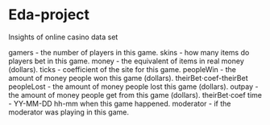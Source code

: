 # Eda-project
Insights of online casino data set


gamers - the number of players in this game. 
skins - how many items do players bet in this game.
money - the equivalent of items in real money (dollars). 
ticks - coefficient of the site for this game. 
peopleWin - the amount of money people won this game (dollars). theirBet⋅coef-theirBet 
peopleLost - the amount of money people lost this game (dollars). 
outpay - the amount of money people get from this game (dollars). theirBet⋅coef 
time - YY-MM-DD hh-mm when this game happened.
moderator - if the moderator was playing in this game.
